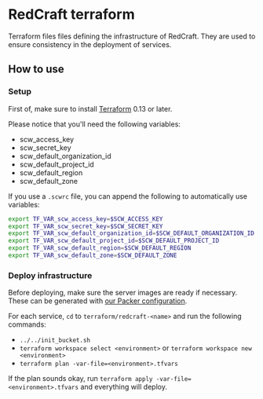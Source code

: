 # RedCraft terraform

Terraform files files defining the infrastructure of RedCraft. They are used to ensure consistency in the deployment of services.

## How to use

### Setup

First of, make sure to install [Terraform](https://learn.hashicorp.com/tutorials/terraform/install-cli) 0.13 or later.

Please notice that you'll need the following variables:

- scw_access_key
- scw_secret_key
- scw_default_organization_id
- scw_default_project_id
- scw_default_region
- scw_default_zone

If you use a `.scwrc` file, you can append the following to automatically use variables:

```bash
export TF_VAR_scw_access_key=$SCW_ACCESS_KEY
export TF_VAR_scw_secret_key=$SCW_SECRET_KEY
export TF_VAR_scw_default_organization_id=$SCW_DEFAULT_ORGANIZATION_ID
export TF_VAR_scw_default_project_id=$SCW_DEFAULT_PROJECT_ID
export TF_VAR_scw_default_region=$SCW_DEFAULT_REGION
export TF_VAR_scw_default_zone=$SCW_DEFAULT_ZONE
```

### Deploy infrastructure

Before deploying, make sure the server images are ready if necessary. These can be generated with [our Packer configuration](https://github.com/redcraft-org/redcraft_packer).

For each service, `cd` to `terraform/redcraft-<name>` and run the following commands:

- `../../init_bucket.sh`
- `terraform workspace select <environment>` or `terraform workspace new <environment>`
- `terraform plan -var-file=<environment>.tfvars`

If the plan sounds okay, run `terraform apply -var-file=<environment>.tfvars` and everything will deploy.
